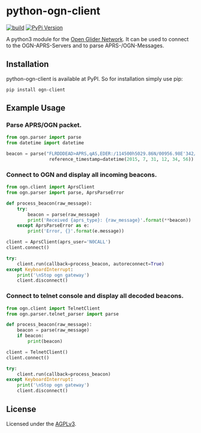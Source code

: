 # python-ogn-client

[![build](https://github.com/Meisterschueler/python-ogn-client/actions/workflows/ci.yaml/badge.svg)](https://github.com/Meisterschueler/python-ogn-client/actions/workflows/ci.yaml)
[![PyPi Version](https://img.shields.io/pypi/v/ogn-client.svg)](https://pypi.python.org/pypi/ogn-client)

A python3 module for the [Open Glider Network](http://wiki.glidernet.org/).
It can be used to connect to the OGN-APRS-Servers and to parse APRS-/OGN-Messages.


## Installation

python-ogn-client is available at PyPI. So for installation simply use pip:

```
pip install ogn-client
```

## Example Usage

### Parse APRS/OGN packet.

```python
from ogn.parser import parse
from datetime import datetime

beacon = parse("FLRDDDEAD>APRS,qAS,EDER:/114500h5029.86N/00956.98E'342/049/A=005524 id0ADDDEAD -454fpm -1.1rot 8.8dB 0e +51.2kHz gps4x5",
				reference_timestamp=datetime(2015, 7, 31, 12, 34, 56))
```

### Connect to OGN and display all incoming beacons.

```python
from ogn.client import AprsClient
from ogn.parser import parse, AprsParseError

def process_beacon(raw_message):
    try:
        beacon = parse(raw_message)
        print('Received {aprs_type}: {raw_message}'.format(**beacon))
    except AprsParseError as e:
        print('Error, {}'.format(e.message))

client = AprsClient(aprs_user='N0CALL')
client.connect()

try:
    client.run(callback=process_beacon, autoreconnect=True)
except KeyboardInterrupt:
    print('\nStop ogn gateway')
    client.disconnect()
```

### Connect to telnet console and display all decoded beacons.

```python
from ogn.client import TelnetClient
from ogn.parser.telnet_parser import parse

def process_beacon(raw_message):
    beacon = parse(raw_message)
    if beacon:
        print(beacon)

client = TelnetClient()
client.connect()

try:
    client.run(callback=process_beacon)
except KeyboardInterrupt:
    print('\nStop ogn gateway')
    client.disconnect()
```

## License
Licensed under the [AGPLv3](LICENSE).
